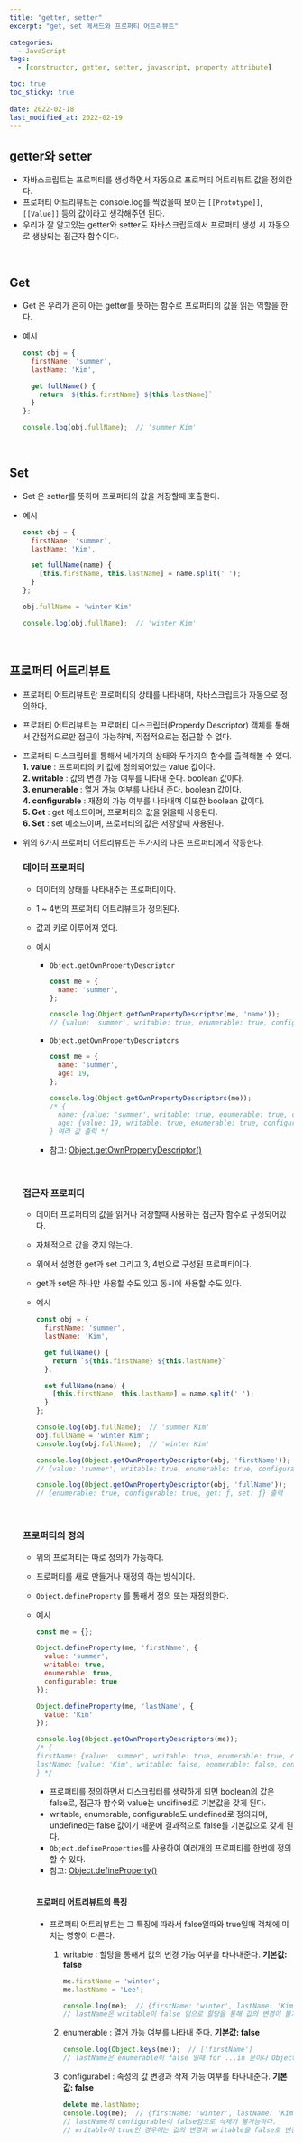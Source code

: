 ```yaml
---
title: "getter, setter"
excerpt: "get, set 메서드와 프로퍼티 어트리뷰트"

categories:
  - JavaScript
tags:
  - [constructor, getter, setter, javascript, property attribute]

toc: true
toc_sticky: true
 
date: 2022-02-18
last_modified_at: 2022-02-19
---
```


## getter와 setter

- 자바스크립트는 프로퍼티를 생성하면서 자동으로 프로퍼티 어트리뷰트 값을 정의한다.
- 프로퍼티 어트리뷰트는 console.log를 찍었을때 보이는 `[[Prototype]]`, `[[Value]]` 등의 값이라고 생각해주면 된다.
- 우리가 잘 알고있는 getter와 setter도 자바스크립트에서 프로퍼티 생성 시 자동으로 생상되는 접근자 함수이다.

<br>

## Get

  - Get 은 우리가 흔히 아는 getter를 뜻하는 함수로 프로퍼티의 값을 읽는 역할을 한다.

  - 예시
    ```js
    const obj = {
      firstName: 'summer',
      lastName: 'Kim', 

      get fullName() {
        return `${this.firstName} ${this.lastName}`
      }
    };

    console.log(obj.fullName);  // 'summer Kim'
    ```
    <br>

## Set

  - Set 은 setter를 뜻하며 프로퍼티의 값을 저장할때 호출한다.

  - 예시
    ```js
    const obj = {
      firstName: 'summer',
      lastName: 'Kim', 

      set fullName(name) {
        [this.firstName, this.lastName] = name.split(' ');
      }
    };

    obj.fullName = 'winter Kim'

    console.log(obj.fullName);  // 'winter Kim'
    ```
    <br>

## 프로퍼티 어트리뷰트

  - 프로퍼티 어트리뷰트란 프로퍼티의 상태를 나타내며, 자바스크립트가 자동으로 정의한다.
  - 프로퍼티 어트리뷰트는 프로퍼티 디스크립터(Properdy Descriptor) 객체를 통해서 간접적으로만 접근이 가능하며, 직접적으로는 접근할 수 없다.
  - 프로퍼티 디스크립터를 통해서 네가지의 상태와 두가지의 함수를 출력해볼 수 있다. <br>
    **1. value** : 프로퍼티의 키 값에 정의되어있는 value 값이다. <br>
    **2. writable** : 값의 변경 가능 여부를 나타내 준다. boolean 값이다. <br>
    **3. enumerable** : 열거 가능 여부를 나타내 준다. boolean 값이다. <br>
    **4. configurable** : 재정의 가능 여부를 나타내며 이또한 boolean 값이다. <br>
    **5. Get** : get 메소드이며, 프로퍼티의 값을 읽을때 사용된다. <br>
    **6. Set** : set 메소드이며, 프로퍼티의 값은 저장할때 사용된다. <br>
  - 위의 6가지 프로퍼티 어트리뷰트는 두가지의 다른 프로퍼티에서 작동한다.
   
    ### 데이터 프로퍼티

    - 데이터의 상태를 나타내주는 프로퍼티이다.
    - 1 ~ 4번의 프로퍼티 어트리뷰트가 정의된다.
    - 값과 키로 이루어져 있다.

    - 예시
      - `Object.getOwnPropertyDescriptor`
        ```js
        const me = {
          name: 'summer',
        };

        console.log(Object.getOwnPropertyDescriptor(me, 'name'));
        // {value: 'summer', writable: true, enumerable: true, configurable: true} 출력
        ```

      - `Object.getOwnPropertyDescriptors`
        ```js
        const me = {
          name: 'summer',
          age: 19,
        };

        console.log(Object.getOwnPropertyDescriptors(me));
        /* {
          name: {value: 'summer', writable: true, enumerable: true, configurable: true},
          age: {value: 19, writable: true, enumerable: true, configurable: true}
        } 여러 값 출력 */ 
        ```
      
      - 참고: [Object.getOwnPropertyDescriptor()](https://developer.mozilla.org/ko/docs/Web/JavaScript/Reference/Global_Objects/Object/getOwnPropertyDescriptor)
      <br>

    ### 접근자 프로퍼티

    - 데이터 프로퍼티의 값을 읽거나 저장할때 사용하는 접근자 함수로 구성되어있다.
    - 자체적으로 값을 갖지 않는다.
    - 위에서 설명한 get과 set 그리고 3, 4번으로 구성된 프로퍼티이다.
    - get과 set은 하나만 사용할 수도 있고 동시에 사용할 수도 있다.
    
    - 예시
      ```js
      const obj = {
        firstName: 'summer',
        lastName: 'Kim', 

        get fullName() {
          return `${this.firstName} ${this.lastName}`
        },

        set fullName(name) {
          [this.firstName, this.lastName] = name.split(' ');
        }
      };

      console.log(obj.fullName);  // 'summer Kim'
      obj.fullName = 'winter Kim';
      console.log(obj.fullName);  // 'winter Kim'

      console.log(Object.getOwnPropertyDescriptor(obj, 'firstName'));
      // {value: 'summer', writable: true, enumerable: true, configurable: true} 출력

      console.log(Object.getOwnPropertyDescriptor(obj, 'fullName'));
      // {enumerable: true, configurable: true, get: ƒ, set: ƒ} 출력
      ```
       <br>

    ### 프로퍼티의 정의

    - 위의 프로퍼티는 따로 정의가 가능하다.
    - 프로퍼티를 새로 만들거나 재정의 하는 방식이다.
    - `Object.defineProperty` 를 통해서 정의 또는 재정의한다.

    - 예시
      ```js
      const me = {};

      Object.defineProperty(me, 'firstName', {
        value: 'summer',
        writable: true,
        enumerable: true,
        configurable: true
      });

      Object.defineProperty(me, 'lastName', {
        value: 'Kim'
      });

      console.log(Object.getOwnPropertyDescriptors(me));
      /* {
      firstName: {value: 'summer', writable: true, enumerable: true, configurable: true}
      lastName: {value: 'Kim', writable: false, enumerable: false, configurable: false}  
      } */
      ```

      - 프로퍼티를 정의하면서 디스크립터를 생략하게 되면 boolean의 값은 false로, 접근자 함수와 value는 undifined로 기본값을 갖게 된다.
      - writable, enumerable, configurable도 undefined로 정의되며, undefined는 false 값이기 때문에 결과적으로 false를 기본값으로 갖게 된다.
      - `Object.defineProperties`를 사용하여 여러개의 프로퍼티를 한번에 정의 할 수 있다.
      - 참고: [Object.defineProperty()](https://developer.mozilla.org/ko/docs/Web/JavaScript/Reference/Global_Objects/Object/defineProperty) 
       <br>
       
      #### 프로퍼티 어트리뷰트의 특징

      - 프로퍼티 어트리뷰트는 그 특징에 따라서 false일때와 true일때 객체에 미치는 영향이 다른다.
        
        1. writable : 할당을 통해서 값의 변경 가능 여부를 타나내준다.
          **기본값: false**
            ```js
            me.firstName = 'winter';
            me.lastName = 'Lee';

            console.log(me);  // {firstName: 'winter', lastName: 'Kim'} 
            // lastName은 writable이 false 임으로 할당을 통해 값의 변경이 불가능하다.
            ```

        2. enumerable : 열거 가능 여부를 나타내 준다.
          **기본값: false**
            ```js
            console.log(Object.keys(me));  // ['firstName']
            // lastName은 enumerable이 false 일때 for ...in 문이나 Object.keys 등으로 열거되지 않는다.
            ```

        3. configurabel : 속성의 값 변경과 삭제 가능 여부를 타나내준다.
          **기본값: false**
            ```js
            delete me.lastName;
            console.log(me);  // {firstName: 'winter', lastName: 'Kim'}
            // lastName의 configurable이 false임으로 삭제가 불가능하다.
            // writable이 true인 경우에는 값의 변경과 writable을 false로 변경하는 것이 가능하다.
            ```

